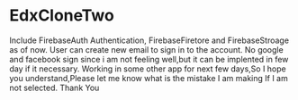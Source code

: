 # EdxCloneTwo
Include FirebaseAuth Authentication, FirebaseFiretore and FirebaseStroage as of now.
User can create new email to sign in to the account.
No google and facebook sign since i am not feeling well,but it can be implented in few day if it necessary.
Working in some other app for next few days,So I hope you understand,Please let me know what is the mistake I am making
If I am not selected.
Thank You
